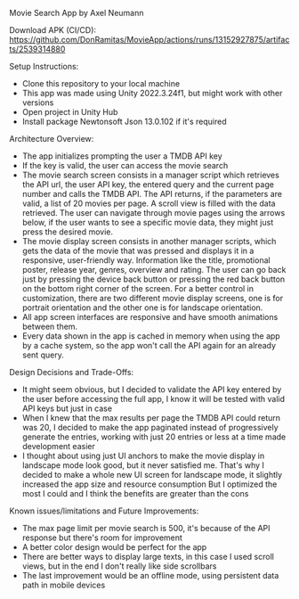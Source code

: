 Movie Search App by Axel Neumann

Download APK (CI/CD): https://github.com/DonRamitas/MovieApp/actions/runs/13152927875/artifacts/2539314880

Setup Instructions:
- Clone this repository to your local machine
- This app was made using Unity 2022.3.24f1, but might work with other versions
- Open project in Unity Hub
- Install package Newtonsoft Json 13.0.102 if it's required

Architecture Overview:
- The app initializes prompting the user a TMDB API key
- If the key is valid, the user can access the movie search
- The movie search screen consists in a manager script which retrieves the API url, the user API key, the entered query and the current page number and calls the TMDB API. The API returns, if the parameters are valid, a list of 20 movies per page.
  A scroll view is filled with the data retrieved. The user can navigate through movie pages using the arrows below, if the user wants to see a specific movie data, they might just press the desired movie.
- The movie display screen consists in another manager scripts, which gets the data of the movie that was pressed and displays it in a responsive, user-friendly way. Information like the title, promotional poster, release year, genres, overview and rating.
  The user can go back just by pressing the device back button or pressing the red back button on the bottom right corner of the screen. For a better control in customization, there are two different movie display screens, one is for portrait orientation and
  the other one is for landscape orientation.
- All app screen interfaces are responsive and have smooth animations between them.
- Every data shown in the app is cached in memory when using the app by a cache system, so the app won't call the API again for an already sent query.

Design Decisions and Trade-Offs:
- It might seem obvious, but I decided to validate the API key entered by the user before accessing the full app, I know it will be tested with valid API keys but just in case
- When I knew that the max results per page the TMDB API could return was 20, I decided to make the app paginated instead of progressively generate the entries, working with just 20 entries or less at a time made development easier
- I thought about using just UI anchors to make the movie display in landscape mode look good, but it never satisfied me. That's why I decided to make a whole new UI screen for landscape mode, it slightly increased the app size and resource consumption
  But I optimized the most I could and I think the benefits are greater than the cons

Known issues/limitations and Future Improvements:
- The max page limit per movie search is 500, it's because of the API response but there's room for improvement
- A better color design would be perfect for the app
- There are better ways to display large texts, in this case I used scroll views, but in the end I don't really like side scrollbars
- The last improvement would be an offline mode, using persistent data path in mobile devices
